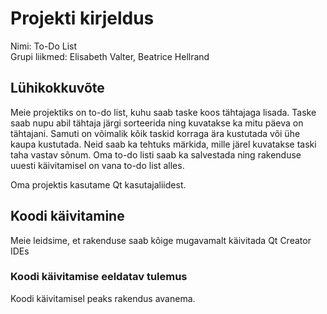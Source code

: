 # Projekti kirjeldus
Nimi: To-Do List  
Grupi liikmed: Elisabeth Valter, Beatrice Hellrand  

## Lühikokkuvõte
Meie projektiks on to-do list, kuhu saab taske koos tähtajaga lisada. Taske saab nupu abil tähtaja järgi sorteerida ning kuvatakse ka mitu päeva on tähtajani. Samuti on võimalik kõik taskid korraga ära kustutada või ühe kaupa kustutada. Neid saab ka tehtuks märkida, mille järel kuvatakse taski taha vastav sõnum. Oma to-do listi saab ka salvestada ning rakenduse uuesti käivitamisel on vana to-do list alles.

Oma projektis kasutame Qt kasutajaliidest.

## Koodi käivitamine
Meie leidsime, et rakenduse saab kõige mugavamalt käivitada Qt Creator IDEs

### Koodi käivitamise eeldatav tulemus
Koodi käivitamisel peaks rakendus avanema.  
